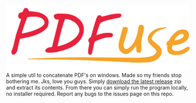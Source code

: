 ![PDFuse Logo](https://github.com/angusbarnes/PDFuse/blob/main/Logo.png)
 A simple util to concatenate PDF's on windows. Made so my friends stop bothering me. Jks, love you guys.  Simply [download the latest release](https://github.com/angusbarnes/PDFuse/releases) zip and extract its contents. From there you can simply run the program locally, no installer required. Report any bugs to the issues page on this repo.
